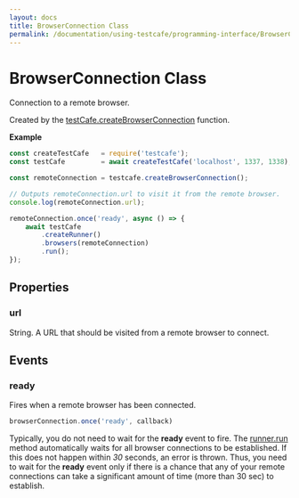 ```yaml
---
layout: docs
title: BrowserConnection Class
permalink: /documentation/using-testcafe/programming-interface/BrowserConnection.html
---
```

# BrowserConnection Class

Connection to a remote browser.

Created by the [testCafe.createBrowserConnection](TestCafe.md#createBrowserConnection) function.

**Example**

```js
const createTestCafe   = require('testcafe');
const testCafe         = await createTestCafe('localhost', 1337, 1338);

const remoteConnection = testcafe.createBrowserConnection();

// Outputs remoteConnection.url to visit it from the remote browser.
console.log(remoteConnection.url);

remoteConnection.once('ready', async () => {
    await testCafe
        .createRunner()
        .browsers(remoteConnection)
        .run();
});
```

## Properties

### url

String. A URL that should be visited from a remote browser to connect.

## Events

### ready

Fires when a remote browser has been connected.

```js
browserConnection.once('ready', callback)
```

Typically, you do not need to wait for the **ready** event to fire.
The [runner.run](Runner.md#run) method automatically waits for all browser connections to be established.
If this does not happen within *30* seconds, an error is thrown.
Thus, you need to wait for the **ready** event only if there is a chance that any of your remote connections can take a significant amount of time (more than 30 sec) to establish.